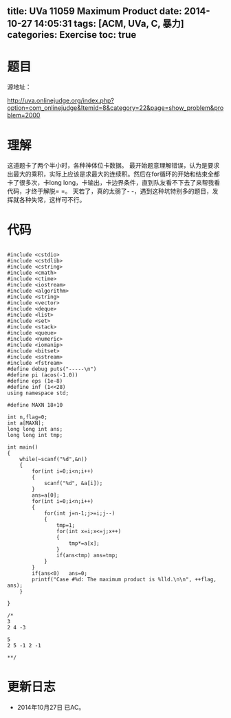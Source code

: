title: UVa 11059 Maximum Product
date: 2014-10-27 14:05:31
tags: [ACM, UVa, C, 暴力]
categories: Exercise
toc: true
---
# 题目
源地址：

http://uva.onlinejudge.org/index.php?option=com_onlinejudge&Itemid=8&category=22&page=show_problem&problem=2000

# 理解
这道题卡了两个半小时，各种神体位卡数据。
最开始题意理解错误，认为是要求出最大的乘积，实际上应该是求最大的连续积。然后在for循环的开始和结束全都卡了很多次，卡long long，卡输出，卡边界条件，直到队友看不下去了来帮我看代码，才终于解脱= =。
天若了，真的太弱了- -，遇到这种坑特别多的题目，发挥就各种失常，这样可不行。

<!-- more -->

# 代码

```

#include <cstdio>
#include <cstdlib>
#include <cstring>
#include <cmath>
#include <ctime>
#include <iostream>
#include <algorithm>
#include <string>
#include <vector>
#include <deque>
#include <list>
#include <set>
#include <stack>
#include <queue>
#include <numeric>
#include <iomanip>
#include <bitset>
#include <sstream>
#include <fstream>
#define debug puts("-----\n")
#define pi (acos(-1.0))
#define eps (1e-8)
#define inf (1<<28)
using namespace std;

#define MAXN 18+10

int n,flag=0;
int a[MAXN];
long long int ans;
long long int tmp;

int main()
{
    while(~scanf("%d",&n))
    {
        for(int i=0;i<n;i++)
        {
            scanf("%d", &a[i]);
        }
        ans=a[0];
        for(int i=0;i<n;i++)
        {
            for(int j=n-1;j>=i;j--)
            {
                tmp=1;
                for(int x=i;x<=j;x++)
                {
                    tmp*=a[x];
                }
                if(ans<tmp) ans=tmp;
            }
        }
        if(ans<0)   ans=0;
        printf("Case #%d: The maximum product is %lld.\n\n", ++flag, ans);
    }

}

/*
3
2 4 -3

5
2 5 -1 2 -1

**/

```

# 更新日志
- 2014年10月27日 已AC。